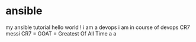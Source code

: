 # ansible
my ansible tutorial
hello world !
i am a devops
i am in course of devops
CR7
messi
CR7 = GOAT = Greatest Of All Time
a
a
